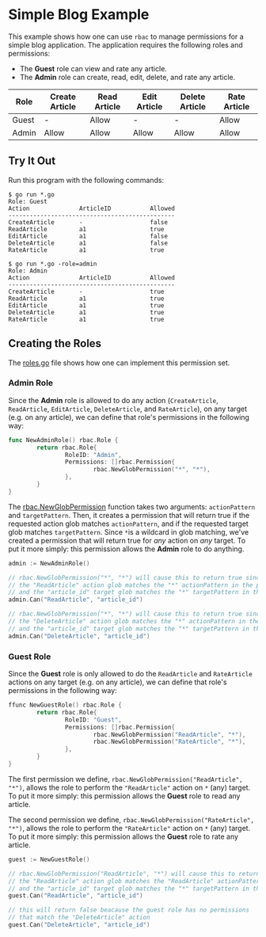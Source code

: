 # Simple Blog Example
This example shows how one can use `rbac` to manage permissions for a simple blog application.
The application requires the following roles and permissions:
  * The **Guest** role can view and rate any article.
  * The **Admin** role can create, read, edit, delete, and rate any article. 
  
| Role  | Create Article | Read Article | Edit Article   | Delete Article | Rate Article |
|-------|----------------|--------------|----------------|----------------|--------------|
| Guest | -              | Allow        | -              | -              | Allow        |
| Admin | Allow          | Allow        | Allow          | Allow          | Allow        |

## Try It Out
Run this program with the following commands:
```console
$ go run *.go
Role: Guest
Action              ArticleID           Allowed
-----------------------------------------------
CreateArticle       -                   false
ReadArticle         a1                  true
EditArticle         a1                  false
DeleteArticle       a1                  false
RateArticle         a1                  true
```

```console
$ go run *.go -role=admin
Role: Admin
Action              ArticleID           Allowed
-----------------------------------------------
CreateArticle       -                   true
ReadArticle         a1                  true
EditArticle         a1                  true
DeleteArticle       a1                  true
RateArticle         a1                  true
```
 
## Creating the Roles
The [roles.go](/examples/blog_simple/roles.go) file shows how one can implement this permission set.

### Admin Role
Since the **Admin** role is allowed to do any action (`CreateArticle`, `ReadArticle`, `EditArticle`, `DeleteArticle`, and `RateArticle`), on any target (e.g. on any article), we can define that role's permissions in the following way:

```go
func NewAdminRole() rbac.Role {
        return rbac.Role{
                RoleID: "Admin",
                Permissions: []rbac.Permission{
                        rbac.NewGlobPermission("*", "*"),
                },
        }
}
```
The [rbac.NewGlobPermission](https://godoc.org/github.com/zpatrick/rbac#NewGlobPermission) function takes two arguments: `actionPattern` and `targetPattern`. 
Then, it creates a permission that will return true if the requested action glob matches `actionPattern`, and if the requested target glob matches `targetPattern`. 
Since `*`is a wildcard in glob matching, we've created a permission that will return true for _any_ action on _any_ target. 
To put it more simply: this permission allows the **Admin** role to do anything.

```go
admin := NewAdminRole()

// rbac.NewGlobPermission("*", "*") will cause this to return true since
// the "ReadArticle" action glob matches the "*" actionPattern in the permission
// and the "article_id" target glob matches the "*" targetPattern in the permission. 
admin.Can("ReadArticle", "article_id")

// rbac.NewGlobPermission("*", "*") will cause this to return true since
// the "DeleteArticle" action glob matches the "*" actionPattern in the permission
// and the "article_id" target glob matches the "*" targetPattern in the permission. 
admin.Can("DeleteArticle", "article_id")
```

### Guest Role
Since the **Guest** role is only allowed to do the `ReadArticle` and `RateArticle` actions on any target (e.g. on any article), we can define that role's permissions in the following way:

```go
ffunc NewGuestRole() rbac.Role {
        return rbac.Role{
                RoleID: "Guest",
                Permissions: []rbac.Permission{
                        rbac.NewGlobPermission("ReadArticle", "*"),
                        rbac.NewGlobPermission("RateArticle", "*"),
                },
        }
}
```
The first permission we define, `rbac.NewGlobPermission("ReadArticle", "*")`, allows the role to perform the `"ReadArticle"` action on `*` (any) target. 
To put it more simply: this permission allows the **Guest** role to read any article. 

The second permission we define, `rbac.NewGlobPermission("RateArticle", "*")`, allows the role to perform the `"RateArticle"` action on `*` (any) target. 
To put it more simply: this permission allows the **Guest** role to rate any article.  

```go
guest := NewGuestRole()

// rbac.NewGlobPermission("ReadArticle", "*") will cause this to return true since
// the "ReadArticle" action glob matches the "ReadArticle" actionPattern in the permission
// and the "article_id" target glob matches the "*" targetPattern in the permission. 
guest.Can("ReadArticle", "article_id") 

// this will return false beacause the guest role has no permissions 
// that match the "DeleteArticle" action
guest.Can("DeleteArticle", "article_id") 
```
